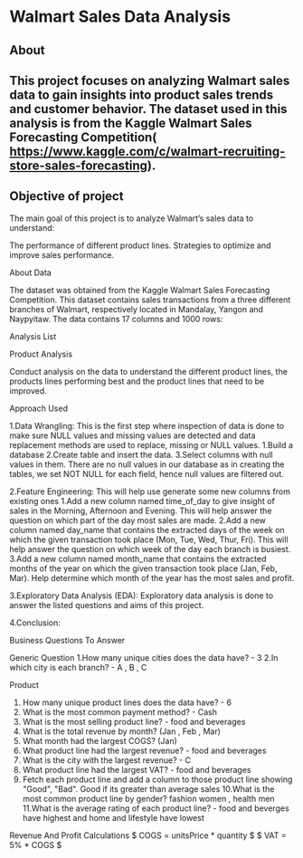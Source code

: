 # Walmart Sales Data Analysis

## About

This project focuses on analyzing Walmart sales data to gain insights into product sales trends and customer behavior. The dataset used in this analysis is from the Kaggle Walmart Sales Forecasting Competition( https://www.kaggle.com/c/walmart-recruiting-store-sales-forecasting).
---
## Objective of project

The main goal of this project is to analyze Walmart’s sales data to understand:

The performance of different product lines. Strategies to optimize and improve sales performance.

About Data

The dataset was obtained from the Kaggle Walmart Sales Forecasting Competition. This dataset contains sales transactions from a three different branches of Walmart, respectively located in Mandalay, Yangon and Naypyitaw. The data contains 17 columns and 1000 rows:














Analysis List

   Product Analysis
   
Conduct analysis on the data to understand the different product lines, the products lines performing best and the product lines that need to be improved.

Approach Used

1.Data Wrangling: This is the first step where inspection of data is done to make sure NULL values and missing values are detected and data replacement methods are used to replace, missing or NULL values.
  1.Build a database
  2.Create table and insert the data.
  3.Select columns with null values in them. There are no null values in our database as in creating the tables, we set NOT NULL for each field, hence null values are      filtered out.

2.Feature Engineering: This will help use generate some new columns from existing ones
  1.Add a new column named time_of_day to give insight of sales in the Morning, Afternoon and Evening. This will help answer the question on which part of the day most sales are made.
  2.Add a new column named day_name that contains the extracted days of the week on which the given transaction took place (Mon, Tue, Wed, Thur, Fri). This will help answer the question on which week of the day each branch is busiest.
  3.Add a new column named month_name that contains the extracted months of the year on which the given transaction took place (Jan, Feb, Mar). Help determine which month of the year has the most sales and profit.

3.Exploratory Data Analysis (EDA): Exploratory data analysis is done to answer the listed questions and aims of this project.

4.Conclusion:

Business Questions To Answer

Generic Question
  1.How many unique cities does the data have? - 3
  2.In which city is each branch? - A , B , C

Product
 1. How many unique product lines does the data have? - 6
 2. What is the most common payment method? - Cash
 3. What is the most selling product line? - food and beverages
 4. What is the total revenue by month? (Jan , Feb , Mar)
 5. What month had the largest COGS? (Jan)
 6. What product line had the largest revenue? - food and beverages
 7. What is the city with the largest revenue? - C
 8. What product line had the largest VAT? - food and beverages
 9. Fetch each product line and add a column to those product line showing "Good", "Bad". Good if its greater than average sales
 10.What is the most common product line by gender? fashion women , health men
 11.What is the average rating of each product line? - food and beverges have highest and home and lifestyle have lowest

Revenue And Profit Calculations
$ COGS = unitsPrice * quantity $
$ VAT = 5% * COGS $
